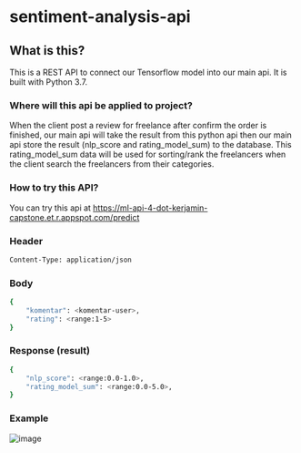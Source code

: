 # sentiment-analysis-api
## What is this?
This is a REST API to connect our Tensorflow model into our main api. It is built with Python 3.7.

### Where will this api be applied to project?
When the client post a review for freelance after confirm the order is finished, our main api will take the result from this python api then our main api 
store the result (nlp_score and rating_model_sum) to the database. This rating_model_sum data will be used for sorting/rank the freelancers when the client
search the freelancers from their categories. 

### How to try this API?
You can try this api at https://ml-api-4-dot-kerjamin-capstone.et.r.appspot.com/predict 

### Header
```sh
Content-Type: application/json
```
### Body
```sh
{
    "komentar": <komentar-user>,
    "rating": <range:1-5>
}
```
### Response (result)
```sh
{
    "nlp_score": <range:0.0-1.0>,
    "rating_model_sum": <range:0.0-5.0>,
}
```

### Example
![image](https://user-images.githubusercontent.com/83566398/173224075-06ee76a0-5ad3-4df4-9fe6-b3aba6e50f6b.png)
